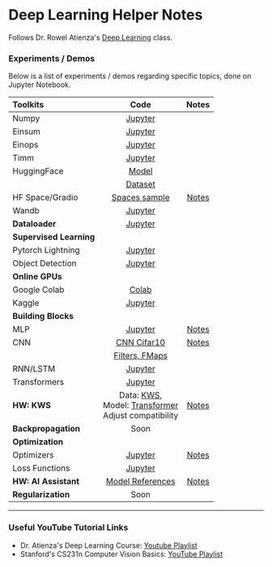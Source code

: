 # Deep Learning Helper Notes

Follows Dr. Rowel Atienza's [Deep Learning](https://github.com/roatienza/Deep-Learning-Experiments) class.

### Experiments / Demos

Below is a list of experiments / demos regarding specific topics, done on Jupyter Notebook.

|   <b>Toolkits</b>     |                   Code                   | Notes |
|:----------------------|:----------------------------------------:|:-----:|
| Numpy                 | [Jupyter](Toolkits/numpy_demo.ipynb)     |       |
| Einsum                | [Jupyter](Toolkits/einsum_demo.ipynb)    |       |
| Einops                | [Jupyter](Toolkits/einops_demo.ipynb)    |       |
| Timm                  | [Jupyter](Toolkits/timm_demo.ipynb)      |       |
| HuggingFace           | [Model](Toolkits/huggingface_demo.ipynb) |       |
|                       | [Dataset](Datasets/dataset_demo.ipynb)   |       |
| HF Space/Gradio       | [Spaces sample](https://huggingface.co/spaces/izzajalandoni/dialogpt-tagalog) | [Notes](../PDFs/HuggingFace_Spaces.pdf) |       |
| Wandb                 | [Jupyter](Toolkits/wandb_demo.ipynb)     |       |
| <b>Dataloader</b>     | [Jupyter](Datasets/dataloader.ipynb)     |       |
| <b>Supervised Learning</b>|                                      |       |
| Pytorch Lightning     | [Jupyter](SupervisedLearning/mlp_lightning_demo.ipynb)|       |
| Object Detection      | [Jupyter](SupervisedLearning/object_detection.ipynb)  |       |
| <b>Online GPUs</b>    |                                          |       |
| Google Colab          | [Colab](https://colab.research.google.com/drive/1VCg5k-ENTRRJ4ofZGlR1DZhDXqpoyw0V?usp=sharing) |       |
| Kaggle                | [Jupyter](https://github.com/izzajalandoni/Deep-Learning-Helper/blob/main/SupervisedLearning/kaggle_gpu.ipynb) |       |
| <b>Building Blocks</b>|                                          |       |
| MLP                   | [Jupyter](BuildingBlocks/mlp_demo.ipynb) | [Notes](../PDFs/MultiLayer_Perceptron(MLP).pdf)    |
| CNN                   | [CNN Cifar10](BuildingBlocks/cnn_demo.ipynb) | [Notes](../PDFs/NN%20IO%20Shape%20Calculation.pdf) |
|                       | [Filters, FMaps](BuildingBlocks/cnn_features.ipynb) |       |
| RNN/LSTM              | [Jupyter](BuildingBlocks/rnn_demo.ipynb) |       |
| Transformers          | [Jupyter](BuildingBlocks/vit_train.ipynb)|       |
| <b>HW: KWS</b>        | Data: [KWS](https://github.com/roatienza/Deep-Learning-Experiments/blob/master/versions/2022/supervised/python/kws_demo.ipynb),<br>Model: [Transformer](https://github.com/roatienza/Deep-Learning-Experiments/blob/master/versions/2022/transformer/python/transformer_demo.ipynb)<br>Adjust compatibility | [Notes](../PDFs/Homework_KWS.pdf) |
| <b>Backpropagation</b>| Soon                                     |       |
| <b>Optimization</b>   |                                          |       |
| Optimizers            | [Jupyter](../Machine_Learning/Optimization/optimization.ipynb) | [Notes](../PDFs/Optimization.pdf) |
| Loss Functions        | [Jupyter](SupervisedLearning/lossfunctions.ipynb)     |       |
| <b>HW: AI Assistant</b> | [Model References](Misc/PersonalAssistantAI_References.ipynb) | [Notes](../PDFs/Homework_PersonalAI.pdf) |
| <b>Regularization</b> | Soon                                     |       |

---

### Useful YouTube Tutorial Links

- Dr. Atienza's Deep Learning Course: <a href="https://www.youtube.com/playlist?list=PLnh4yg9KUmuPYXl_14Bq-Q2h5a_5PZwYt">Youtube Playlist</a>
- Stanford's CS231n Computer Vision Basics: <a href="https://www.youtube.com/playlist?list=PL3FW7Lu3i5JvHM8ljYj-zLfQRF3EO8sYv">YouTube Playlist</a>
